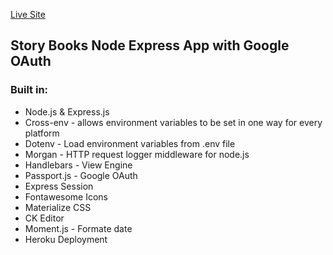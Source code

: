 <a href="http://story-books-node-google-oauth.herokuapp.com/"> Live Site </a>

<h2>Story Books Node Express App with Google OAuth </h2>

<h3>Built in:</h3>
<ul>
<li>Node.js & Express.js</li>
<li>Cross-env - allows environment variables to be set in one way for every platform </li>
<li>Dotenv - Load environment variables from .env file</li>
<li>Morgan - HTTP request logger middleware for node.js</li>
<li>Handlebars - View Engine</>
<li>Passport.js - Google OAuth </li>
<li>Express Session</li>
<li>Fontawesome Icons</li>
<li>Materialize CSS</li>
<li>CK Editor</li>
<li>Moment.js - Formate date</li>
<li>Heroku Deployment</li>

</ul>
